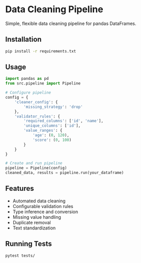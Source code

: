 # Data Cleaning Pipeline

Simple, flexible data cleaning pipeline for pandas DataFrames.

## Installation

```bash
pip install -r requirements.txt
```

## Usage

```python
import pandas as pd
from src.pipeline import Pipeline

# Configure pipeline
config = {
    'cleaner_config': {
        'missing_strategy': 'drop'
    },
    'validator_rules': {
        'required_columns': ['id', 'name'],
        'unique_columns': ['id'],
        'value_ranges': {
            'age': (0, 120),
            'score': (0, 100)
        }
    }
}

# Create and run pipeline
pipeline = Pipeline(config)
cleaned_data, results = pipeline.run(your_dataframe)
```

## Features

- Automated data cleaning
- Configurable validation rules
- Type inference and conversion
- Missing value handling
- Duplicate removal
- Text standardization

## Running Tests

```bash
pytest tests/
```
